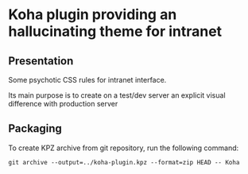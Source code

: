 # Koha plugin providing an hallucinating theme for intranet

## Presentation

Some psychotic CSS rules for intranet interface.

Its main purpose is to create on a test/dev server an explicit visual difference with production server

## Packaging

To create KPZ archive from git repository, run the following command:

``git archive --output=../koha-plugin.kpz --format=zip HEAD -- Koha``

